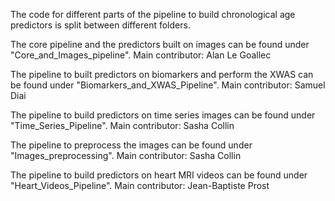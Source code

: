 The code for different parts of the pipeline to build chronological age predictors is split between different folders.

The core pipeline and the predictors built on images can be found under "Core_and_Images_pipeline".
Main contributor: Alan Le Goallec

The pipeline to built predictors on biomarkers and perform the XWAS can be found under "Biomarkers_and_XWAS_Pipeline". Main contributor: Samuel Diai


The pipeline to build predictors on time series images can be found under "Time_Series_Pipeline".
Main contributor: Sasha Collin

The pipeline to preprocess the images can be found under "Images_preprocessing".
Main contributor: Sasha Collin

The pipeline to build predictors on heart MRI videos can be found under "Heart_Videos_Pipeline".
Main contributor: Jean-Baptiste Prost
